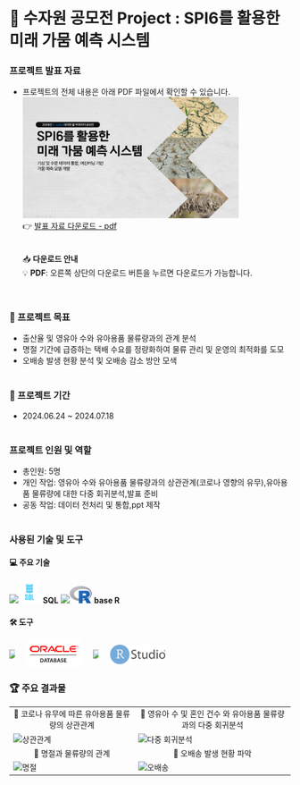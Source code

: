 # 🌟 수자원 공모전 Project : SPI6를 활용한 미래 가뭄 예측 시스템

### 프로젝트 발표 자료
- 프로젝트의 전체 내용은 아래 PDF 파일에서 확인할 수 있습니다.<br>
[<img src="portfolio2.png" width="387px" alt="수자원 공모전 Project">](수자원공모전포트폴리오.pdf)</br>
  👉 [발표 자료 다운로드 - pdf](https://github.com/Kim-Jun-Hee/project2/blob/main/수자원공모전포트폴리오.pdf)  
<br></br>
📥 **다운로드 안내**  
💡 **PDF**: 오른쪽 상단의 다운로드 버튼을 누르면 다운로드가 가능합니다.  
<br></br>

### 📂 프로젝트 목표
- 출산율 및 영유아 수와 유아용품 물류량과의 관계 분석
- 명절 기간에 급증하는 택배 수요를 정량화하여 물류 관리 및 운영의 최적화를 도모
- 오배송 발생 현황 분석 및 오배송 감소 방안 모색
<br></br>

### 📅 프로젝트 기간
- 2024.06.24 ~ 2024.07.18
<br></br>

### 프로젝트 인원 및 역할
- 총인원: 5명
- 개인 작업: 영유아 수와 유아용품 물류량과의 상관관계(코로나 영향의 유무),유아용품 물류량에 대한 다중 회귀분석,발표 준비
- 공동 작업: 데이터 전처리 및 통합,ppt 제작
<br></br>

### 사용된 기술 및 도구

#### 💻 주요 기술
<img src="https://dummyimage.com/10x1/ffffff/ffffff" width="10"/><img src="sql-logo.png" alt="SQL" width="40"/> **SQL**
<img src="https://dummyimage.com/10x1/ffffff/ffffff" width="10"/><img src="r-logo.png" alt="R" width="40"/>  **base R**

#### 🛠️ 도구 
<div style="display: flex; align-items: center; gap: 20px;">
  <img src="https://dummyimage.com/10x1/ffffff/ffffff" width="10"/>
  <img src="oracle.png" alt="Oracle Logo" width="100" style="display: block;">
  <img src="https://dummyimage.com/10x1/ffffff/ffffff" width="10"/>
  <img src="RStudio.png" alt="RStudio Logo" width="100">
</div>



### 🏆 주요 결과물
<table>
  <tr>
    <td align="center">🌟 코로나 유무에 따른 유아용품 물류량의 상관관계</td>
    <td align="center">🌟 영유아 수 및 혼인 건수 와 유아용품 물류량과의 다중 회귀분석</td>
  </tr>
  <tr>
    <td>
      <img src="corr.png" alt="상관관계" width="500">
    </td>
    <td>
      <img src="return.png" alt="다중 회귀분석" width="500">
    </td>
  </tr>
  <tr>
    <td align="center">🌟 명절과 물류량의 관계</td>
    <td align="center">🌟 오배송 발생 현황 파악</td>
  </tr>
  <tr>
    <td>
      <img src="holiday.png" alt="명절" width="500">
    </td>
    <td>
      <img src="error.png" alt="오배송" width="500">
    </td>
  </tr>
</table>

